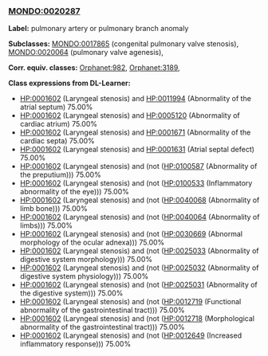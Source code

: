 
### [MONDO:0020287](http://purl.obolibrary.org/obo/MONDO_0020287)
**Label:** pulmonary artery or pulmonary branch anomaly

**Subclasses:** [MONDO:0017865](http://purl.obolibrary.org/obo/MONDO_0017865) (congenital pulmonary valve stenosis), [MONDO:0020064](http://purl.obolibrary.org/obo/MONDO_0020064) (pulmonary valve agenesis), 

**Corr. equiv. classes:** [Orphanet:982](http://www.orpha.net/ORDO/Orphanet_982), [Orphanet:3189](http://www.orpha.net/ORDO/Orphanet_3189), 

**Class expressions from DL-Learner:**

- [HP:0001602](http://purl.obolibrary.org/obo/HP_0001602) (Laryngeal stenosis) and [HP:0011994](http://purl.obolibrary.org/obo/HP_0011994) (Abnormality of the atrial septum) 75.00%
- [HP:0001602](http://purl.obolibrary.org/obo/HP_0001602) (Laryngeal stenosis) and [HP:0005120](http://purl.obolibrary.org/obo/HP_0005120) (Abnormality of cardiac atrium) 75.00%
- [HP:0001602](http://purl.obolibrary.org/obo/HP_0001602) (Laryngeal stenosis) and [HP:0001671](http://purl.obolibrary.org/obo/HP_0001671) (Abnormality of the cardiac septa) 75.00%
- [HP:0001602](http://purl.obolibrary.org/obo/HP_0001602) (Laryngeal stenosis) and [HP:0001631](http://purl.obolibrary.org/obo/HP_0001631) (Atrial septal defect) 75.00%
- [HP:0001602](http://purl.obolibrary.org/obo/HP_0001602) (Laryngeal stenosis) and (not ([HP:0100587](http://purl.obolibrary.org/obo/HP_0100587) (Abnormality of the preputium))) 75.00%
- [HP:0001602](http://purl.obolibrary.org/obo/HP_0001602) (Laryngeal stenosis) and (not ([HP:0100533](http://purl.obolibrary.org/obo/HP_0100533) (Inflammatory abnormality of the eye))) 75.00%
- [HP:0001602](http://purl.obolibrary.org/obo/HP_0001602) (Laryngeal stenosis) and (not ([HP:0040068](http://purl.obolibrary.org/obo/HP_0040068) (Abnormality of limb bone))) 75.00%
- [HP:0001602](http://purl.obolibrary.org/obo/HP_0001602) (Laryngeal stenosis) and (not ([HP:0040064](http://purl.obolibrary.org/obo/HP_0040064) (Abnormality of limbs))) 75.00%
- [HP:0001602](http://purl.obolibrary.org/obo/HP_0001602) (Laryngeal stenosis) and (not ([HP:0030669](http://purl.obolibrary.org/obo/HP_0030669) (Abnormal morphology of the ocular adnexa))) 75.00%
- [HP:0001602](http://purl.obolibrary.org/obo/HP_0001602) (Laryngeal stenosis) and (not ([HP:0025033](http://purl.obolibrary.org/obo/HP_0025033) (Abnormality of digestive system morphology))) 75.00%
- [HP:0001602](http://purl.obolibrary.org/obo/HP_0001602) (Laryngeal stenosis) and (not ([HP:0025032](http://purl.obolibrary.org/obo/HP_0025032) (Abnormality of digestive system physiology))) 75.00%
- [HP:0001602](http://purl.obolibrary.org/obo/HP_0001602) (Laryngeal stenosis) and (not ([HP:0025031](http://purl.obolibrary.org/obo/HP_0025031) (Abnormality of the digestive system))) 75.00%
- [HP:0001602](http://purl.obolibrary.org/obo/HP_0001602) (Laryngeal stenosis) and (not ([HP:0012719](http://purl.obolibrary.org/obo/HP_0012719) (Functional abnormality of the gastrointestinal tract))) 75.00%
- [HP:0001602](http://purl.obolibrary.org/obo/HP_0001602) (Laryngeal stenosis) and (not ([HP:0012718](http://purl.obolibrary.org/obo/HP_0012718) (Morphological abnormality of the gastrointestinal tract))) 75.00%
- [HP:0001602](http://purl.obolibrary.org/obo/HP_0001602) (Laryngeal stenosis) and (not ([HP:0012649](http://purl.obolibrary.org/obo/HP_0012649) (Increased inflammatory response))) 75.00%


